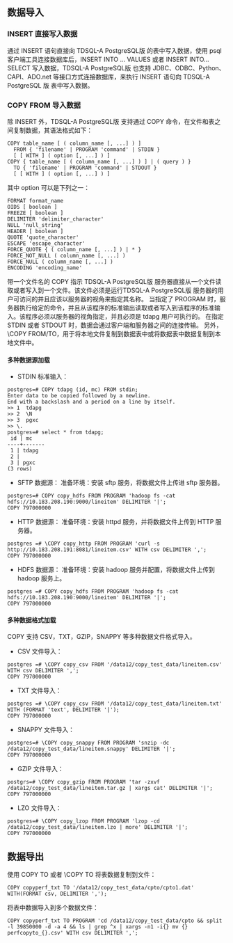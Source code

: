 ## 数据导入
### INSERT 直接写入数据
通过 INSERT 语句直接向 TDSQL-A PostgreSQL版 的表中写入数据，使用 psql 客户端工具连接数据库后，INSERT INTO … VALUES 或者 INSERT INTO…SELECT 写入数据，TDSQL-A PostgreSQL版 也支持 JDBC、ODBC、Python、CAPI、ADO.net 等接口方式连接数据库，来执行 INSERT 语句向 TDSQL-A PostgreSQL 版 表中写入数据。

### COPY FROM 导入数据
除 INSERT 外，TDSQL-A PostgreSQL版 支持通过 COPY 命令，在文件和表之间复制数据，其语法格式如下：
```
COPY table_name [ ( column_name [, ...] ) ]
  FROM { 'filename' | PROGRAM 'command' | STDIN }
  [ [ WITH ] ( option [, ...] ) ]
COPY { table_name [ ( column_name [, ...] ) ] | ( query ) }
  TO { 'filename' | PROGRAM 'command' | STDOUT }
  [ [ WITH ] ( option [, ...] ) ]
```
其中 option 可以是下列之一：
```
FORMAT format_name
OIDS [ boolean ]
FREEZE [ boolean ]
DELIMITER 'delimiter_character'
NULL 'null_string'
HEADER [ boolean ]
QUOTE 'quote_character'
ESCAPE 'escape_character'
FORCE_QUOTE { ( column_name [, ...] ) | * }
FORCE_NOT_NULL ( column_name [, ...] )
FORCE_NULL ( column_name [, ...] )
ENCODING 'encoding_name'
```
带一个文件名的 COPY 指示 TDSQL-A PostgreSQL版 服务器直接从一个文件读取或者写入到一个文件。该文件必须是运行TDSQL-A PostgreSQL版 服务器的用户可访问的并且应该以服务器的视角来指定其名称。
当指定了 PROGRAM 时，服务器执行给定的命令，并且从该程序的标准输出读取或者写入到该程序的标准输入。该程序必须以服务器的视角指定，并且必须是 tdapg 用户可执行的。
在指定 STDIN 或者 STDOUT 时，数据会通过客户端和服务器之间的连接传输。
另外，\COPY FROM/TO，用于将本地文件复制到数据表中或将数据表中数据复制到本地文件中。

#### 多种数据源加载
- STDIN 标准输入：
```
postgres=# COPY tdapg (id, mc) FROM stdin;
Enter data to be copied followed by a newline.
End with a backslash and a period on a line by itself.
>> 1  tdapg
>> 2  \N
>> 3  pgxc
>> \.
postgres=# select * from tdapg;
 id | mc  
----+-------
 1 | tdapg
 2 | 
 3 | pgxc
(3 rows)
```
- SFTP 数据源：
准备环境：安装 sftp 服务，将数据文件上传进 sftp 服务器。
```
postgres=# COPY copy_hdfs FROM PROGRAM 'hadoop fs -cat hdfs://10.183.208.190:9000/lineitem' DELIMITER '|';
COPY 797000000
```
- HTTP 数据源：
准备环境：安装 httpd 服务，并将数据文件上传到 HTTP 服务器。
```
postgres =# \COPY copy_http FROM PROGRAM 'curl -s http://10.183.208.191:8081/lineitem.csv' WITH csv DELIMITER ',';
COPY 797000000
```
- HDFS 数据源：
准备环境：安装 hadoop 服务并配置，将数据文件上传到 hadoop 服务上。
```
postgres =# COPY copy_hdfs FROM PROGRAM 'hadoop fs -cat hdfs://10.183.208.190:9000/lineitem' DELIMITER '|';
COPY 797000000
```

#### 多种数据格式加载
COPY 支持 CSV，TXT，GZIP，SNAPPY 等多种数据文件格式导入。

- CSV 文件导入：
```
postgres =# \COPY copy_csv FROM '/data12/copy_test_data/lineitem.csv' WITH csv DELIMITER ',';
COPY 797000000
```
- TXT 文件导入：
```
postgres =# \COPY copy_csv FROM '/data12/copy_test_data/lineitem.txt' WITH (FORMAT 'text', DELIMITER '|');
COPY 797000000
```
- SNAPPY 文件导入：
```
postgres=# \COPY copy_snappy FROM PROGRAM 'snzip -dc /data12/copy_test_data/lineitem.snappy' DELIMITER '|';
COPY 797000000
```
- GZIP 文件导入：
```
postgrs=# \COPY copy_gzip FROM PROGRAM 'tar -zxvf /data12/copy_test_data/lineitem.tar.gz | xargs cat' DELIMITER '|';
COPY 797000000
```
- LZO 文件导入：
```
postgres=# \COPY copy_lzop FROM PROGRAM 'lzop -cd /data12/copy_test_data/lineitem.lzo | more' DELIMITER '|'; 
COPY 797000000
```

## 数据导出
使用 COPY TO 或者 \COPY TO 将表数据复制到文件：
```
COPY copyperf_txt TO '/data12/copy_test_data/cpto/cpto1.dat' WITH(FORMAT csv, DELIMITER ',');
```

将表中数据导入到多个数据文件：
```
COPY copyperf_txt TO PROGRAM 'cd /data12/copy_test_data/cpto && split -l 39850000 -d -a 4 && ls | grep ^x | xargs -n1 -i{} mv {} perfcopyto_{}.csv' WITH csv DELIMITER ',';
```
